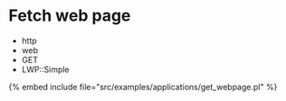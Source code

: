 # Fetch web page

* http
* web
* GET
* LWP::Simple

{% embed include file="src/examples/applications/get_webpage.pl" %}



